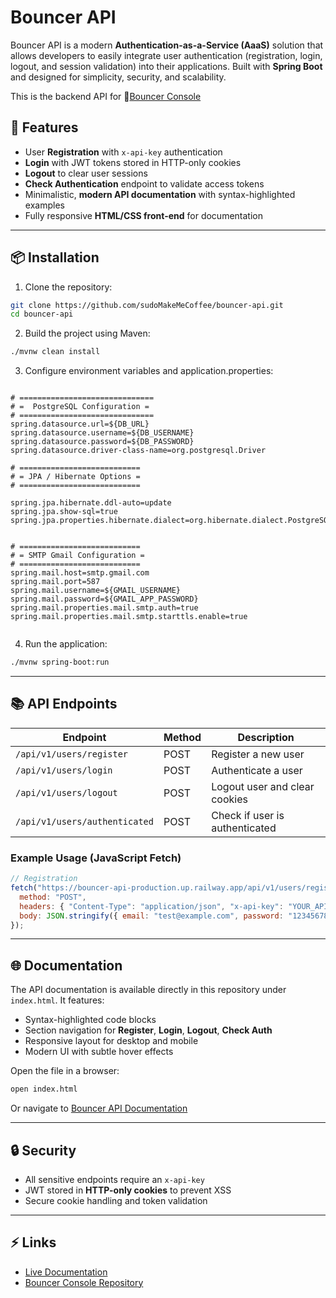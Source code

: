 # Bouncer API 

Bouncer API is a modern **Authentication-as-a-Service (AaaS)** solution that allows developers to easily integrate user authentication (registration, login, logout, and session validation) into their applications. Built with **Spring Boot** and designed for simplicity, security, and scalability.

This is the backend API for
🔗[Bouncer Console](https://github.com/sudoMakeMeCoffee/bouncer-console)


## 🚀 Features

- User **Registration** with `x-api-key` authentication
- **Login** with JWT tokens stored in HTTP-only cookies
- **Logout** to clear user sessions
- **Check Authentication** endpoint to validate access tokens
- Minimalistic, **modern API documentation** with syntax-highlighted examples
- Fully responsive **HTML/CSS front-end** for documentation

---

## 📦 Installation

1. Clone the repository:

```bash
git clone https://github.com/sudoMakeMeCoffee/bouncer-api.git
cd bouncer-api
```

2. Build the project using Maven:

```bash
./mvnw clean install
```

3. Configure environment variables and application.properties:

```env

# ==============================
# =  PostgreSQL Configuration =
# ==============================
spring.datasource.url=${DB_URL}
spring.datasource.username=${DB_USERNAME}
spring.datasource.password=${DB_PASSWORD}
spring.datasource.driver-class-name=org.postgresql.Driver

# ===========================
# = JPA / Hibernate Options =
# ===========================

spring.jpa.hibernate.ddl-auto=update
spring.jpa.show-sql=true
spring.jpa.properties.hibernate.dialect=org.hibernate.dialect.PostgreSQLDialect


# ===========================
# = SMTP Gmail Configuration =
# ===========================
spring.mail.host=smtp.gmail.com
spring.mail.port=587
spring.mail.username=${GMAIL_USERNAME}
spring.mail.password=${GMAIL_APP_PASSWORD}
spring.mail.properties.mail.smtp.auth=true
spring.mail.properties.mail.smtp.starttls.enable=true


```

4. Run the application:

```bash
./mvnw spring-boot:run
```

---

## 📚 API Endpoints

| Endpoint | Method | Description |
|----------|--------|-------------|
| `/api/v1/users/register` | POST | Register a new user |
| `/api/v1/users/login` | POST | Authenticate a user |
| `/api/v1/users/logout` | POST | Logout user and clear cookies |
| `/api/v1/users/authenticated` | POST | Check if user is authenticated |

### Example Usage (JavaScript Fetch)

```js
// Registration
fetch("https://bouncer-api-production.up.railway.app/api/v1/users/register", {
  method: "POST",
  headers: { "Content-Type": "application/json", "x-api-key": "YOUR_API_KEY" },
  body: JSON.stringify({ email: "test@example.com", password: "12345678" })
});
```

---

## 🌐 Documentation

The API documentation is available directly in this repository under `index.html`. It features:

- Syntax-highlighted code blocks
- Section navigation for **Register**, **Login**, **Logout**, **Check Auth**
- Responsive layout for desktop and mobile
- Modern UI with subtle hover effects

Open the file in a browser:

```bash
open index.html
```

Or navigate to [Bouncer API Documentation](https://bouncer-api-production.up.railway.app/)


---

## 🔒 Security

- All sensitive endpoints require an `x-api-key`
- JWT stored in **HTTP-only cookies** to prevent XSS
- Secure cookie handling and token validation

---


## ⚡ Links

- [Live Documentation](https://bouncer-api-production.up.railway.app/)
- [Bouncer Console Repository](https://github.com/sudoMakeMeCoffee/bouncer-console)

